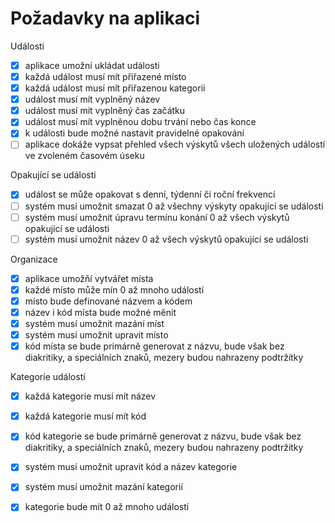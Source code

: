 ﻿# Požadavky na aplikaci
Události

 - [x] aplikace umožní ukládat události
 - [x] každá událost musí mít přiřazené místo
 - [x] každá událost musí mít přiřazenou kategorii
 - [x] událost musí mít vyplněný název
 - [x] událost musí mít vyplněný čas začátku
 - [x] událost musí mít vyplněnou dobu trvání nebo čas konce
 - [x] k události bude možné nastavit pravidelné opakování
 - [ ] aplikace dokáže vypsat přehled všech výskytů všech uložených událostí ve zvoleném časovém úseku

Opakující se události
 - [x] událost se může opakovat s denní, týdenní či roční frekvencí
 - [ ] systém musí umožnit smazat 0 až všechny výskyty opakující se události
 - [ ] systém musí umožnit úpravu termínu konání 0 až všech výskytů opakující se události
 - [ ] systém musí umožnit název 0 až všech výskytů opakující se události

Organizace

 - [x] aplikace umožňí vytvářet místa
 - [x] každé místo může mín 0 až mnoho událostí
 - [x] místo bude definované názvem a kódem
 - [x] název i kód místa bude možné měnit
 - [x] systém musí umožnit mazání míst
 - [x] systém musí umožnit upravit místo
 - [x] kód místa se bude primárně generovat z názvu, bude však bez diakritiky, a speciálních znaků, mezery budou nahrazeny podtržítky

Kategorie událostí

 - [x] každá kategorie musí mít název
 - [x] každá kategorie musí mít kód
 - [x] kód kategorie se bude primárně generovat z názvu, bude však bez diakritiky, a speciálních znaků, mezery budou nahrazeny podtržítky
 - [x] systém musí umožnit upravit kód a název kategorie
 - [x] systém musí umožnit mazání kategorií
 - [x] kategorie bude mít 0 až mnoho událostí

